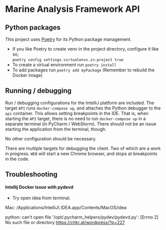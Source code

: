 # Marine Analysis Framework API

## Python packages

This project uses [Poetry](https://poetry.eustace.io/docs/) for its Python package management.

* If you like Poetry to create venv in the project directory, configure it like so;  
```poetry config settings.virtualenvs.in-project true```
* To create a virtual environment run `poetry install`
* To add packages run `poetry add myPackage` (Remember to rebuild the Docker image)

## Running / debugging
Run / debugging configurations for the IntelliJ platform are included.
The target `API` runs `docker-compose up`, and attaches the Python debugger to the `api` container. This allows setting breakpoints in the IDE.
That is, when starting the `API` target, there is no need to run `docker-compose up` in a separate terminal (in PyCharm / WebStorm).
There should not be an issue starting the application from the terminal, though.

No other configuration should be necessary.

There are multiple targets for debugging the client.
Two of which are a work in progress.
`WEB` will start a new Chrome browser, and stops at breakpoints in the code.

## Troubleshooting
#### Intellij Docker issue with pydevd
* Try open idea from terminal. 

Mac:  /Applications/IntelliJ\ IDEA.app/Contents/MacOS/idea

python: can't open file '/opt/.pycharm_helpers/pydev/pydevd.py': [Errno 2] No such file or directory
https://chkr.at/wordpress/?p=227